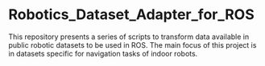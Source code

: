 # Robotics_Dataset_Adapter_for_ROS
This repository presents a series of scripts to transform data available in public robotic datasets to be used in ROS. 
The main focus of this project is in datasets specific for navigation tasks of indoor robots. 
